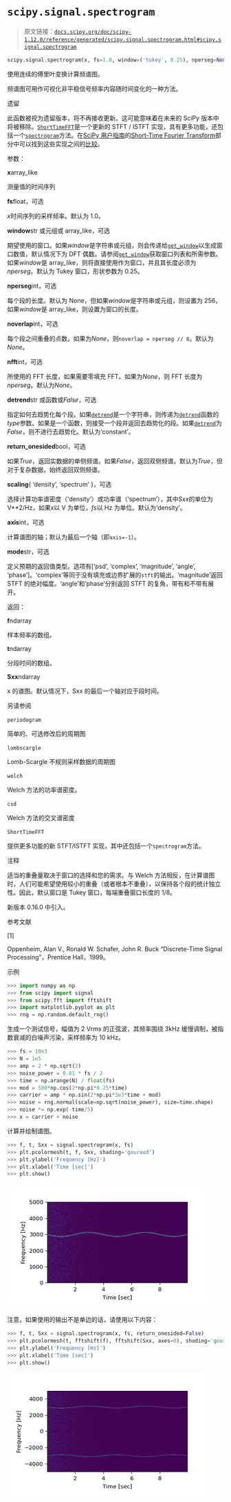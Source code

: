 # `scipy.signal.spectrogram`

> 原文链接：[`docs.scipy.org/doc/scipy-1.12.0/reference/generated/scipy.signal.spectrogram.html#scipy.signal.spectrogram`](https://docs.scipy.org/doc/scipy-1.12.0/reference/generated/scipy.signal.spectrogram.html#scipy.signal.spectrogram)

```py
scipy.signal.spectrogram(x, fs=1.0, window=('tukey', 0.25), nperseg=None, noverlap=None, nfft=None, detrend='constant', return_onesided=True, scaling='density', axis=-1, mode='psd')
```

使用连续的傅里叶变换计算频谱图。

频谱图可用作可视化非平稳信号频率内容随时间变化的一种方法。

遗留

此函数被视为遗留版本，将不再接收更新。这可能意味着在未来的 SciPy 版本中将被移除。[`ShortTimeFFT`](https://docs.scipy.org/doc/scipy-1.12.0/reference/generated/scipy.signal.ShortTimeFFT.html#scipy.signal.ShortTimeFFT "scipy.signal.ShortTimeFFT")是一个更新的 STFT / ISTFT 实现，具有更多功能，还包括一个[`spectrogram`](https://docs.scipy.org/doc/scipy-1.12.0/reference/generated/scipy.signal.ShortTimeFFT.spectrogram.html#scipy.signal.ShortTimeFFT.spectrogram "scipy.signal.ShortTimeFFT.spectrogram")方法。在[SciPy 用户指南](https://docs.scipy.org/doc/scipy-1.12.0/tutorial/index.html#user-guide)的[Short-Time Fourier Transform](https://docs.scipy.org/doc/scipy-1.12.0/tutorial/signal.html#tutorial-stft)部分中可以找到这些实现之间的[比较](https://docs.scipy.org/doc/scipy-1.12.0/tutorial/signal.html#tutorial-stft-legacy-stft)。

参数：

**x**array_like

测量值的时间序列

**fs**float，可选

*x*时间序列的采样频率。默认为 1.0。

**window**str 或元组或 array_like，可选

期望使用的窗口。如果*window*是字符串或元组，则会传递给[`get_window`](https://docs.scipy.org/doc/scipy-1.12.0/reference/generated/scipy.signal.get_window.html#scipy.signal.get_window "scipy.signal.get_window")以生成窗口数值，默认情况下为 DFT 偶数。请参阅[`get_window`](https://docs.scipy.org/doc/scipy-1.12.0/reference/generated/scipy.signal.get_window.html#scipy.signal.get_window "scipy.signal.get_window")获取窗口列表和所需参数。如果*window*是 array_like，则将直接使用作为窗口，并且其长度必须为*nperseg*。默认为 Tukey 窗口，形状参数为 0.25。

**nperseg**int，可选

每个段的长度。默认为 None，但如果*window*是字符串或元组，则设置为 256，如果*window*是 array_like，则设置为窗口的长度。

**noverlap**int，可选

每个段之间重叠的点数。如果为*None*，则`noverlap = nperseg // 8`。默认为*None*。

**nfft**int，可选

所使用的 FFT 长度，如果需要零填充 FFT。如果为*None*，则 FFT 长度为*nperseg*。默认为*None*。

**detrend**str 或函数或*False*，可选

指定如何去趋势化每个段。如果[`detrend`](https://docs.scipy.org/doc/scipy-1.12.0/reference/generated/scipy.signal.detrend.html#scipy.signal.detrend "scipy.signal.detrend")是一个字符串，则传递为[`detrend`](https://docs.scipy.org/doc/scipy-1.12.0/reference/generated/scipy.signal.detrend.html#scipy.signal.detrend "scipy.signal.detrend")函数的*type*参数。如果是一个函数，则接受一个段并返回去趋势化的段。如果[`detrend`](https://docs.scipy.org/doc/scipy-1.12.0/reference/generated/scipy.signal.detrend.html#scipy.signal.detrend "scipy.signal.detrend")为*False*，则不进行去趋势化。默认为‘constant’。

**return_onesided**bool，可选

如果*True*，返回实数据的单侧频谱。如果*False*，返回双侧频谱。默认为*True*，但对于复杂数据，始终返回双侧频谱。

**scaling**{ ‘density’, ‘spectrum’ }，可选

选择计算功率谱密度（‘density’）或功率谱（‘spectrum’），其中*Sxx*的单位为 V**2/Hz，如果*x*以 V 为单位，*fs*以 Hz 为单位。默认为‘density’。

**axis**int，可选

计算谱图的轴；默认为最后一个轴（即`axis=-1`）。

**mode**str，可选

定义预期的返回值类型。选项有[‘psd’, ‘complex’, ‘magnitude’, ‘angle’, ‘phase’]。‘complex’等同于没有填充或边界扩展的`stft`的输出。‘magnitude’返回 STFT 的绝对幅度。‘angle’和‘phase’分别返回 STFT 的复角，带有和不带有展开。

返回：

**f**ndarray

样本频率的数组。

**t**ndarray

分段时间的数组。

**Sxx**ndarray

x 的谱图。默认情况下，Sxx 的最后一个轴对应于段时间。

另请参阅

`periodogram`

简单的、可选修改后的周期图

`lombscargle`

Lomb-Scargle 不规则采样数据的周期图

`welch`

Welch 方法的功率谱密度。

`csd`

Welch 方法的交叉谱密度

`ShortTimeFFT`

提供更多功能的新 STFT/ISTFT 实现，其中还包括一个`spectrogram`方法。

注释

适当的重叠量取决于窗口的选择和您的需求。与 Welch 方法相反，在计算谱图时，人们可能希望使用较小的重叠（或者根本不重叠），以保持各个段的统计独立性。因此，默认窗口是 Tukey 窗口，每端重叠窗口长度的 1/8。

新版本 0.16.0 中引入。

参考文献

[1]

Oppenheim, Alan V., Ronald W. Schafer, John R. Buck “Discrete-Time Signal Processing”，Prentice Hall，1999。

示例

```py
>>> import numpy as np
>>> from scipy import signal
>>> from scipy.fft import fftshift
>>> import matplotlib.pyplot as plt
>>> rng = np.random.default_rng() 
```

生成一个测试信号，幅值为 2 Vrms 的正弦波，其频率围绕 3kHz 缓慢调制，被指数衰减的白噪声污染，采样频率为 10 kHz。

```py
>>> fs = 10e3
>>> N = 1e5
>>> amp = 2 * np.sqrt(2)
>>> noise_power = 0.01 * fs / 2
>>> time = np.arange(N) / float(fs)
>>> mod = 500*np.cos(2*np.pi*0.25*time)
>>> carrier = amp * np.sin(2*np.pi*3e3*time + mod)
>>> noise = rng.normal(scale=np.sqrt(noise_power), size=time.shape)
>>> noise *= np.exp(-time/5)
>>> x = carrier + noise 
```

计算并绘制谱图。

```py
>>> f, t, Sxx = signal.spectrogram(x, fs)
>>> plt.pcolormesh(t, f, Sxx, shading='gouraud')
>>> plt.ylabel('Frequency [Hz]')
>>> plt.xlabel('Time [sec]')
>>> plt.show() 
```

![../../_images/scipy-signal-spectrogram-1_00_00.png](img/47c57e0af15b401645e91dfd48baf21f.png)

注意，如果使用的输出不是单边的话，请使用以下内容：

```py
>>> f, t, Sxx = signal.spectrogram(x, fs, return_onesided=False)
>>> plt.pcolormesh(t, fftshift(f), fftshift(Sxx, axes=0), shading='gouraud')
>>> plt.ylabel('Frequency [Hz]')
>>> plt.xlabel('Time [sec]')
>>> plt.show() 
```

![../../_images/scipy-signal-spectrogram-1_01_00.png](img/e183f1b3a457f736785edd8209e221f1.png)
